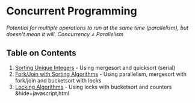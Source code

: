 # Concurrent Programming

*Potential for multiple operations to run at the same time (parallelism), but doesn't mean it will.*
*Concurrency ≠ Parallelism*

## Table on Contents
1. [Sorting Unique Integers](Sorting_Unique_Integers) - Using mergesort and quicksort (serial)
2. [Fork/Join with Sorting Algorithms](Fork_Join_Quick_Merge_Sort) - Using parallelism, mergesort with fork/join and bucketsort with locks
3. [Locking Algorithms](Locking_Algorithms) - Using locks with bucketsort and counters
&hide=javascript,html